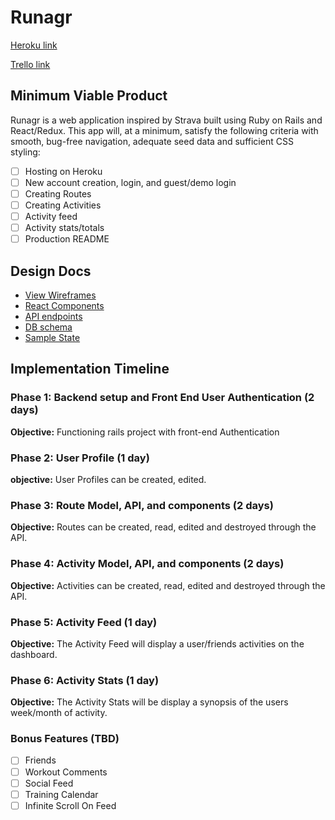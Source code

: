 # Runagr

[Heroku link][heroku]

[Trello link][trello]

[heroku]: https://runagr.herokuapp.com/
[trello]: https://trello.com/b/Bt4zMNjc/runagr

## Minimum Viable Product

Runagr is a web application inspired by Strava built using Ruby on Rails
and React/Redux.  This app will, at a minimum, satisfy the
following criteria with smooth, bug-free navigation, adequate seed data and
sufficient CSS styling:

- [ ] Hosting on Heroku
- [ ] New account creation, login, and guest/demo login
- [ ] Creating Routes
- [ ] Creating Activities
- [ ] Activity feed
- [ ] Activity stats/totals
- [ ] Production README

## Design Docs
* [View Wireframes][wireframes]
* [React Components][components]
* [API endpoints][api-endpoints]
* [DB schema][schema]
* [Sample State][sample-state]

[wireframes]: wireframes
[components]: component-hierarchy.md
[sample-state]: sample-state.md
[api-endpoints]: api-endpoints.md
[schema]: schema.md

## Implementation Timeline

### Phase 1: Backend setup and Front End User Authentication (2 days)

**Objective:** Functioning rails project with front-end Authentication

### Phase 2: User Profile (1 day)

**objective:** User Profiles can be created, edited.

### Phase 3: Route Model, API, and components (2 days)

**Objective:** Routes can be created, read, edited and destroyed through the API.

### Phase 4: Activity Model, API, and components (2 days)

**Objective:** Activities can be created, read, edited and destroyed through the API.

### Phase 5: Activity Feed (1 day)

**Objective:** The Activity Feed will display a user/friends activities on the dashboard.

### Phase 6: Activity Stats (1 day)

**Objective:** The Activity Stats will be display a synopsis of the users week/month of activity.

### Bonus Features (TBD)
- [ ] Friends
- [ ] Workout Comments
- [ ] Social Feed
- [ ] Training Calendar
- [ ] Infinite Scroll On Feed
